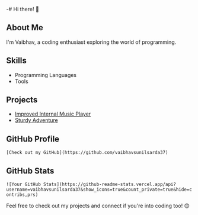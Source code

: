 -# Hi there! 👋

## About Me
I'm Vaibhav, a coding enthusiast exploring the world of programming.

## Skills
- Programming Languages
- Tools

## Projects
- [Improved Internal Music Player](https://github.com/vaibhavsunilsarda37/Improved-music-player)
- [Sturdy Adventure](https://github.com/vaibhavsunilsarda37/sturdy-adventure)

## GitHub Profile
`[Check out my GitHub](https://github.com/vaibhavsunilsarda37)`

## GitHub Stats
`![Your GitHub Stats](https://github-readme-stats.vercel.app/api?username=vaibhavsunilsarda37&show_icons=true&count_private=true&hide=contribs,prs)`

Feel free to check out my projects and connect if you're into coding too! 😊

<!---
vaibhavsunilsarda37/vaibhavsunilsarda37 is a ✨ special ✨ repository because its `README.md` (this file) appears on your GitHub profile.
You can click the Preview link to take a look at your changes.
--->
